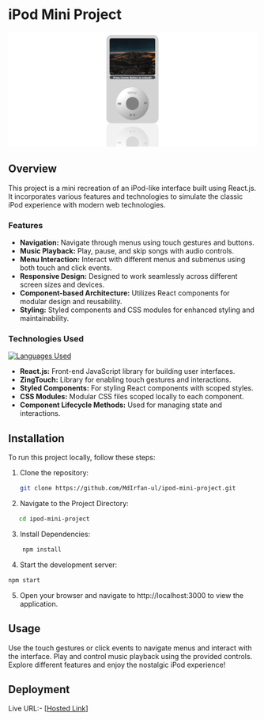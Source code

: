 # iPod Mini Project

![Project Screenshot](screenshot.png)

## Overview

This project is a mini recreation of an iPod-like interface built using React.js. It incorporates various features and technologies to simulate the classic iPod experience with modern web technologies.

### Features

- **Navigation:** Navigate through menus using touch gestures and buttons.
- **Music Playback:** Play, pause, and skip songs with audio controls.
- **Menu Interaction:** Interact with different menus and submenus using both touch and click events.
- **Responsive Design:** Designed to work seamlessly across different screen sizes and devices.
- **Component-based Architecture:** Utilizes React components for modular design and reusability.
- **Styling:** Styled components and CSS modules for enhanced styling and maintainability.

### Technologies Used
[![Languages Used](https://skillicons.dev/icons?i=js,html,css,react)](https://skillicons.dev)
- **React.js:** Front-end JavaScript library for building user interfaces.
- **ZingTouch:** Library for enabling touch gestures and interactions.
- **Styled Components:** For styling React components with scoped styles.
- **CSS Modules:** Modular CSS files scoped locally to each component.
- **Component Lifecycle Methods:** Used for managing state and interactions.

## Installation

To run this project locally, follow these steps:

1. Clone the repository:

   ```bash
   git clone https://github.com/MdIrfan-ul/ipod-mini-project.git
   ```
2. Navigate to the Project Directory:
```bash
   cd ipod-mini-project
   ```
   
3. Install Dependencies:

 ```bash
     npm install
 ```

4. Start the development server:

```bash
npm start
```
5. Open your browser and navigate to http://localhost:3000 to view the application.

## Usage
Use the touch gestures or click events to navigate menus and interact with the interface.
Play and control music playback using the provided controls.
Explore different features and enjoy the nostalgic iPod experience!

## Deployment
Live URL:- [[Hosted Link](https://mdirfan-ul.github.io/ipod-mini-project/)]